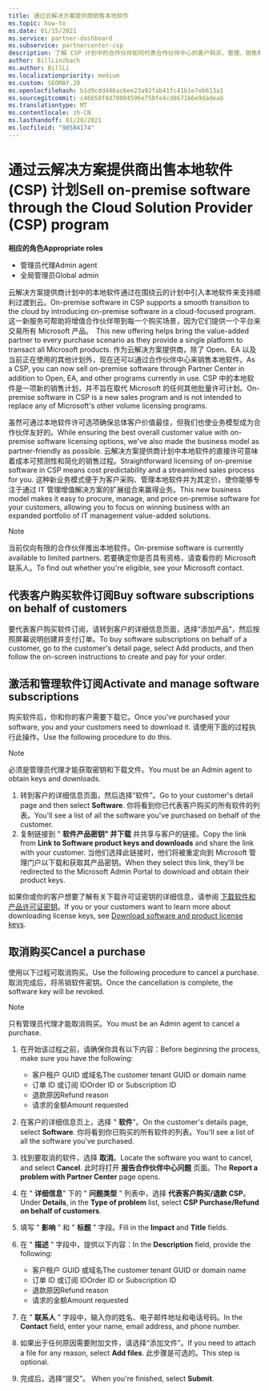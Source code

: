```yaml
---
title: 通过云解决方案提供商销售本地软件
ms.topic: how-to
ms.date: 01/15/2021
ms.service: partner-dashboard
ms.subservice: partnercenter-csp
description: 了解 CSP 计划中的合作伙伴如何代表合作伙伴中心的客户购买、管理、销售和取消本地软件订阅。
author: BillLinzbach
ms.author: BillLi
ms.localizationpriority: medium
ms.custom: SEOMAY.20
ms.openlocfilehash: b1d9cddd46ac6ee23a92fab41fc41b1e7eb613a1
ms.sourcegitcommit: c46658f4d70004596e758fe4cd8671b6e9dadeab
ms.translationtype: MT
ms.contentlocale: zh-CN
ms.lasthandoff: 01/20/2021
ms.locfileid: "98584174"
---
```

# <a name="sell-on-premise-software-through-the-cloud-solution-provider-csp-program"></a><span data-ttu-id="a495d-103">通过云解决方案提供商出售本地软件 (CSP) 计划</span><span class="sxs-lookup"><span data-stu-id="a495d-103">Sell on-premise software through the Cloud Solution Provider (CSP) program</span></span>

<span data-ttu-id="a495d-104">**相应的角色**</span><span class="sxs-lookup"><span data-stu-id="a495d-104">**Appropriate roles**</span></span>

- <span data-ttu-id="a495d-105">管理员代理</span><span class="sxs-lookup"><span data-stu-id="a495d-105">Admin agent</span></span>
- <span data-ttu-id="a495d-106">全局管理员</span><span class="sxs-lookup"><span data-stu-id="a495d-106">Global admin</span></span>

<span data-ttu-id="a495d-107">云解决方案提供商计划中的本地软件通过在围绕云的计划中引入本地软件来支持顺利过渡到云。</span><span class="sxs-lookup"><span data-stu-id="a495d-107">On-premise software in CSP supports a smooth transition to the cloud by introducing on-premise software in a cloud-focused program.</span></span><span data-ttu-id="a495d-108">  这一新服务可帮助将增值合作伙伴带到每一个购买场景，因为它们提供一个平台来交易所有 Microsoft 产品。</span><span class="sxs-lookup"><span data-stu-id="a495d-108">  This new offering helps bring the value-added partner to every purchase scenario as they provide a single platform to transact all Microsoft products.</span></span> <span data-ttu-id="a495d-109">作为云解决方案提供商，除了 Open、EA 以及当前正在使用的其他计划外，现在还可以通过合作伙伴中心来销售本地软件。</span><span class="sxs-lookup"><span data-stu-id="a495d-109">As a CSP, you can now sell on-premise software through Partner Center in addition to Open, EA, and other programs currently in use.</span></span> <span data-ttu-id="a495d-110">CSP 中的本地软件是一项新的销售计划，并不旨在取代 Microsoft 的任何其他批量许可计划。</span><span class="sxs-lookup"><span data-stu-id="a495d-110">On-premise software in CSP is a new sales program and is not intended to replace any of Microsoft's other volume licensing programs.</span></span> 
 
<span data-ttu-id="a495d-111">虽然可通过本地软件许可选项确保总体客户价值最佳，但我们也使业务模型成为合作伙伴友好的。</span><span class="sxs-lookup"><span data-stu-id="a495d-111">While ensuring the best overall customer value with on-premise software licensing options, we've also made the business model as partner-friendly as possible.</span></span> <span data-ttu-id="a495d-112">云解决方案提供商计划中本地软件的直接许可意味着成本可预测性和简化的销售过程。</span><span class="sxs-lookup"><span data-stu-id="a495d-112">Straightforward licensing of on-premise software in CSP means cost predictability and a streamlined sales process for you.</span></span> <span data-ttu-id="a495d-113">这种新业务模式便于为客户采购、管理本地软件并为其定价，使你能够专注于通过 IT 管理增值解决方案的扩展组合来赢得业务。</span><span class="sxs-lookup"><span data-stu-id="a495d-113">This new business model makes it easy to procure, manage, and price on-premise software for your customers, allowing you to focus on winning business with an expanded portfolio of IT management value-added solutions.</span></span> 

>[!NOTE]
><span data-ttu-id="a495d-114">当前仅向有限的合作伙伴推出本地软件。</span><span class="sxs-lookup"><span data-stu-id="a495d-114">On-premise software is currently available to limited partners.</span></span> <span data-ttu-id="a495d-115">若要确定你是否具有资格，请查看你的 Microsoft 联系人。</span><span class="sxs-lookup"><span data-stu-id="a495d-115">To find out whether you're eligible, see your Microsoft contact.</span></span> 


## <a name="buy-software-subscriptions-on-behalf-of-customers"></a><span data-ttu-id="a495d-116">代表客户购买软件订阅</span><span class="sxs-lookup"><span data-stu-id="a495d-116">Buy software subscriptions on behalf of customers</span></span>

<span data-ttu-id="a495d-117">要代表客户购买软件订阅，请转到客户的详细信息页面，选择“添加产品”，然后按照屏幕说明创建并支付订单。</span><span class="sxs-lookup"><span data-stu-id="a495d-117">To buy software subscriptions on behalf of a customer, go to the customer's detail page, select Add products, and then follow the on-screen instructions to create and pay for your order.</span></span>

## <a name="activate-and-manage-software-subscriptions"></a><span data-ttu-id="a495d-118">激活和管理软件订阅</span><span class="sxs-lookup"><span data-stu-id="a495d-118">Activate and manage software subscriptions</span></span>

<span data-ttu-id="a495d-119">购买软件后，你和你的客户需要下载它。</span><span class="sxs-lookup"><span data-stu-id="a495d-119">Once you've purchased your software, you and your customers need to download it.</span></span> <span data-ttu-id="a495d-120">请使用下面的过程执行此操作。</span><span class="sxs-lookup"><span data-stu-id="a495d-120">Use the following procedure to do this.</span></span> 

>[!NOTE]
><span data-ttu-id="a495d-121">必须是管理员代理才能获取密钥和下载文件。</span><span class="sxs-lookup"><span data-stu-id="a495d-121">You must be an Admin agent to obtain keys and downloads.</span></span>

1. <span data-ttu-id="a495d-122">转到客户的详细信息页面，然后选择“软件”。</span><span class="sxs-lookup"><span data-stu-id="a495d-122">Go to your customer's detail page and then select **Software**.</span></span> <span data-ttu-id="a495d-123">你将看到你已代表客户购买的所有软件的列表。</span><span class="sxs-lookup"><span data-stu-id="a495d-123">You'll see a list of all the software you've purchased on behalf of the customer.</span></span>
2. <span data-ttu-id="a495d-124">复制链接到 " **软件产品密钥" 并下载** 并共享与客户的链接。</span><span class="sxs-lookup"><span data-stu-id="a495d-124">Copy the link from **Link to Software product keys and downloads** and share the link with your customer.</span></span> <span data-ttu-id="a495d-125">当他们选择此链接时，他们将被重定向到 Microsoft 管理门户以下载和获取其产品密钥。</span><span class="sxs-lookup"><span data-stu-id="a495d-125">When they select this link, they'll be redirected to the Microsoft Admin Portal to download and obtain their product keys.</span></span>

<span data-ttu-id="a495d-126">如果你或你的客户想要了解有关下载许可证密钥的详细信息，请参阅 [下载软件和产品许可证密钥](https://go.microsoft.com/fwlink/p/?linkid=2152525)。</span><span class="sxs-lookup"><span data-stu-id="a495d-126">If you or your customers want to learn more about downloading license keys, see [Download software and product license keys](https://go.microsoft.com/fwlink/p/?linkid=2152525).</span></span>

## <a name="cancel-a-purchase"></a><span data-ttu-id="a495d-127">取消购买</span><span class="sxs-lookup"><span data-stu-id="a495d-127">Cancel a purchase</span></span>

<span data-ttu-id="a495d-128">使用以下过程可取消购买。</span><span class="sxs-lookup"><span data-stu-id="a495d-128">Use the following procedure to cancel a purchase.</span></span> <span data-ttu-id="a495d-129">取消完成后，将吊销软件密钥。</span><span class="sxs-lookup"><span data-stu-id="a495d-129">Once the cancellation is complete, the software key will be revoked.</span></span> 

>[!NOTE]
><span data-ttu-id="a495d-130">只有管理员代理才能取消购买。</span><span class="sxs-lookup"><span data-stu-id="a495d-130">You must be an Admin agent to cancel a purchase.</span></span> 

1.  <span data-ttu-id="a495d-131">在开始该过程之前，请确保你具有以下内容：</span><span class="sxs-lookup"><span data-stu-id="a495d-131">Before beginning the process, make sure you have the following:</span></span> 
    - <span data-ttu-id="a495d-132">客户租户 GUID 或域名</span><span class="sxs-lookup"><span data-stu-id="a495d-132">The customer tenant GUID or domain name</span></span>
    - <span data-ttu-id="a495d-133">订单 ID 或订阅 ID</span><span class="sxs-lookup"><span data-stu-id="a495d-133">Order ID or Subscription ID</span></span>
    - <span data-ttu-id="a495d-134">退款原因</span><span class="sxs-lookup"><span data-stu-id="a495d-134">Refund reason</span></span>
    - <span data-ttu-id="a495d-135">请求的金额</span><span class="sxs-lookup"><span data-stu-id="a495d-135">Amount requested</span></span>

2.  <span data-ttu-id="a495d-136">在客户的详细信息页上，选择 " **软件**"。</span><span class="sxs-lookup"><span data-stu-id="a495d-136">On the customer's details page, select **Software**.</span></span> <span data-ttu-id="a495d-137">你将看到你已购买的所有软件的列表。</span><span class="sxs-lookup"><span data-stu-id="a495d-137">You'll see a list of all the software you've purchased.</span></span> 

3.  <span data-ttu-id="a495d-138">找到要取消的软件，选择 **取消**。</span><span class="sxs-lookup"><span data-stu-id="a495d-138">Locate the software you want to cancel, and select **Cancel**.</span></span> <span data-ttu-id="a495d-139">此时将打开 **报告合作伙伴中心问题** 页面。</span><span class="sxs-lookup"><span data-stu-id="a495d-139">The **Report a problem with Partner Center** page opens.</span></span> 

4.  <span data-ttu-id="a495d-140">在 " **详细信息**" 下的 " **问题类型** " 列表中，选择 **代表客户购买/退款 CSP**。</span><span class="sxs-lookup"><span data-stu-id="a495d-140">Under **Details**, in the **Type of problem** list, select **CSP Purchase/Refund on behalf of customers**.</span></span>

5.  <span data-ttu-id="a495d-141">填写 " **影响** " 和 " **标题** " 字段。</span><span class="sxs-lookup"><span data-stu-id="a495d-141">Fill in the **Impact** and **Title** fields.</span></span> 

6.  <span data-ttu-id="a495d-142">在 " **描述** " 字段中，提供以下内容：</span><span class="sxs-lookup"><span data-stu-id="a495d-142">In the **Description** field, provide the following:</span></span> 
    -   <span data-ttu-id="a495d-143">客户租户 GUID 或域名</span><span class="sxs-lookup"><span data-stu-id="a495d-143">The customer tenant GUID or domain name</span></span>
    -   <span data-ttu-id="a495d-144">订单 ID 或订阅 ID</span><span class="sxs-lookup"><span data-stu-id="a495d-144">Order ID or Subscription ID</span></span>
    -   <span data-ttu-id="a495d-145">退款原因</span><span class="sxs-lookup"><span data-stu-id="a495d-145">Refund reason</span></span>
    -   <span data-ttu-id="a495d-146">请求的金额</span><span class="sxs-lookup"><span data-stu-id="a495d-146">Amount requested</span></span>

7.  <span data-ttu-id="a495d-147">在 " **联系人** " 字段中，输入你的姓名、电子邮件地址和电话号码。</span><span class="sxs-lookup"><span data-stu-id="a495d-147">In the **Contact** field, enter your name, email address, and phone number.</span></span> 

8.  <span data-ttu-id="a495d-148">如果出于任何原因需要附加文件，请选择“添加文件”。</span><span class="sxs-lookup"><span data-stu-id="a495d-148">If you need to attach a file for any reason, select **Add files**.</span></span> <span data-ttu-id="a495d-149">此步骤是可选的。</span><span class="sxs-lookup"><span data-stu-id="a495d-149">This step is optional.</span></span> 

9.  <span data-ttu-id="a495d-150">完成后，选择“提交”。 </span><span class="sxs-lookup"><span data-stu-id="a495d-150">When you're finished, select **Submit**.</span></span>